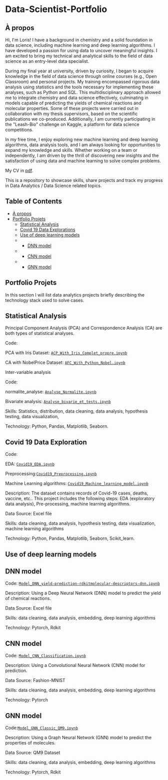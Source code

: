 # Data-Scientist-Portfolio
## À propos
Hi, I'm Loris! I have a background in chemistry and a solid foundation in data science, including machine learning and deep learning algorithms. I have developed a passion for using data to uncover meaningful insights. I am excited to bring my technical and analytical skills to the field of data science as an entry-level data specialist.

During my final year at university, driven by curiosity, I began to acquire knowledge in the field of data science through online courses (e.g., Open Classroom) and personal projects. My training encompassed rigorous data analysis using statistics and the tools necessary for implementing these analyses, such as Python and SQL. This multidisciplinary approach allowed me to integrate chemistry and data science effectively, culminating in models capable of predicting the yields of chemical reactions and molecular properties. Some of these projects were carried out in collaboration with my thesis supervisors, based on the scientific publications we co-produced. Additionally, I am currently participating in the "Leash-Bio" challenge on Kaggle, a platform for data science competitions.

In my free time, I enjoy exploring new machine learning and deep learning algorithms, data analysis tools, and I am always looking for opportunities to expand my knowledge and skills. Whether working on a team or independently, I am driven by the thrill of discovering new insights and the satisfaction of using data and machine learning to solve complex problems.

My CV in [pdf](https://github.com/LGBEUT/Data-Scientist-Portfolio/blob/main/Resume_loris_GELIN_2024_Data_Scientist.pdf).

This is a repository to showcase skills, share projects and track my progress in Data Analytics / Data Science related topics.

## Table of Contents
- [À propos](#à-propos)
- [Portfolio Projets](#Portfolio-Projets)
  -  [Statistical Analysis](#Statistical-Analysi)
  -  [Covid 19 Data Explorations](#Covid-19-Data-Explorations)
  -  [Use of deep learning models](#Use-of-deep-learning-models)
    - -  [DNN model](#DNN-model)
    - -  [CNN model](#CNN-model)
    - -  [GNN model](#GNN-model)

## Portfolio Projets
In this section I will list data analytics projects briefly describing the technology stack used to solve cases.

## Statistical Analysis
Principal Component Analysis (PCA) and Correspondence Analysis (CA) are both types of statistical analyses.

Code:

PCA with Iris Dataset: [`ACP_With_Iris_Complet_propre.ipynb`](https://github.com/LGBEUT/PortfolioProjects/blob/main/ACP_With_Iris_Complet_propre.ipynb)

CA with NobelPrice Dataset: [`AFC_With_Python_Nobel.ipynb`](https://github.com/LGBEUT/PortfolioProjects/blob/main/AFC_With_Python_Nobel.ipynb)

Inter-variable analysis

Code: 

normalite_analyse: [`Analyse_Normalite.ipynb`](https://github.com/LGBEUT/PortfolioProjects/blob/main/Analyse_Normalite.ipynb)

Bivariate analysis: [`Analyse_bivarie_et_tests.ipynb`](https://github.com/LGBEUT/PortfolioProjects/blob/main/Analyses_bivarie_et_tests.ipynb)

Skills: Statistics, distribution,  data cleaning, data analysis, hypothesis testing, data visualization,

Technology: Python, Pandas, Matplotlib, Seaborn.

## Covid 19 Data Exploration
Code:

EDA: [`Covid19_EDA.ipynb`](https://github.com/LGBEUT/PortfolioProjects/blob/main/Covid19_EDA.ipynb)

Preprocessing:[`Covid19_Preprocessing.ipynb`](https://github.com/LGBEUT/PortfolioProjects/blob/main/Covid19_Preprocessing.ipynb)

Machine Learning algorithms: [`Covid19_Machine_learning_model.ipynb`](https://github.com/LGBEUT/PortfolioProjects/blob/main/Covid19_Machine_learning_model.ipynb.ipynb)

Description: The dataset contains records of Covid-19 cases, deaths, vaccine, etc.. This project includes the following steps: EDA (exploratory data analysis), Pre-processing, machine learning algorithms.

Data Source: Excel file

Skills: data cleaning, data analysis, hypothesis testing, data visualization, machine learning algorithms

Technology: Python, Pandas, Matplotlib, Seaborn, Scikit_learn.

## Use of deep learning models 

## DNN model
Code: [`Model_DNN_yield-prediction-rdkitmolecular-descriptors-dnn.ipynb`](https://github.com/LGBEUT/PortfolioProjects/blob/main/Model_DNN_yield-prediction-rdkitmolecular-descriptors-dnn.ipynb)

Description: Using a Deep Neural Network (DNN) model to predict the yield of chemical reactions. 

Data Source: Excel file

Skills: data cleaning, data analysis, embedding, deep learning algorithms

Technology: Pytorch, Rdkit

## CNN model
Code: [`Model_CNN_Classification.ipynb`](https://github.com/LGBEUT/PortfolioProjects/blob/main/Model_CNN_Classification.ipynb)

Description: Using a Convolutional Neural Network (CNN) model for prediction. 

Data Source: Fashion-MNIST

Skills: data cleaning, data analysis, embedding, deep learning algorithms

Technology: Pytorch

## GNN model
Code:[`Model_GNN_Classic_QM9.ipynb`](https://github.com/LGBEUT/PortfolioProjects/blob/main/Model_GNN_Classic_QM9.ipynb)

Description: Using a Graph Neural Network (GNN) model to predict the properties of molecules.

Data Source: QM9 Dataset

Skills: data cleaning, data analysis, embedding, deep learning algorithms

Technology: Pytorch, Rdkit
